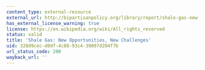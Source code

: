 ```yaml
---
content_type: external-resource
external_url: http://bipartisanpolicy.org/library/report/shale-gas-new-opportunities-new-challenges
has_external_license_warning: true
license: https://en.wikipedia.org/wiki/All_rights_reserved
status: valid
title: 'Shale Gas: New Opportunities, New Challenges'
uid: 328d9cec-d0df-4c88-93c4-39097d204f7b
url_status_code: 200
wayback_url: ''
---
```

